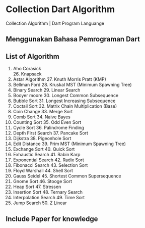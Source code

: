 # Collection Dart Algorithm
Collection Algorithm | Dart Program Languange 
## Menggunakan Bahasa Pemrograman Dart
## List of Algorithm
1. Aho Corasick<br/>               26. Knapsack
2. Astar Algorithm            27. Knuth Morris Pratt (KMP)
3. Bellman Ford               28. Kruskal MST (Minimum Spawning Tree)
4. Binary Search              29. Linear Search
5. Booyer moore               30. Longest Common Subsequence
6. Bubble Sort                31. Longest Increasing Subsequence
7. Coctail Sort               32. Matrix Chain Multiplication (Base)
8. Coin Change                33. Merge Sort
9. Comb Sort                  34. Naive Bayes
10. Counting Sort             35. Odd Even Sort
11. Cycle Sort                36. Palindrome Finding
12. Depth First Search        37. Pancake Sort
13. Dijkstra                  38. Pigeonhole Sort
14. Edit Distance             39. Prim MST (Minimum Spawning Tree)
15. Exchange Sort             40. Quick Sort
16. Exhaustic Search          41. Rabin Karp
17. Exponential Search        42. Radix Sort
18. Fibonacci Search          43. Selection Sort
19. Floyd Warshall            44. Shell Sort
20. Gauss Seidel              45. Shortest Common Supersequence
21. Gnome Sort                46. Stooge Sort
22. Heap Sort                 47. Stressen
23. Insertion Sort            48. Ternary Search
24. Interpolation Search      49. Time Sort
25. Jump Search               50. Z Linear

## Include Paper for knowledge
